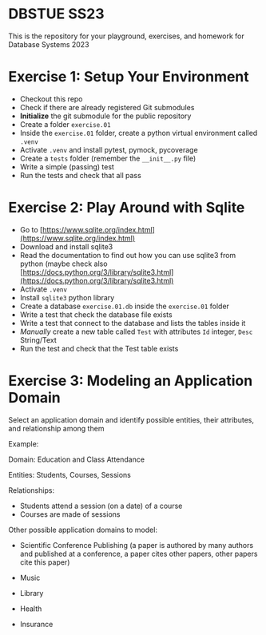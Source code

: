 # DBSTUE SS23

This is the repository for your playground, exercises, and homework for Database Systems 2023

# Exercise 1: Setup Your Environment

- Checkout this repo
- Check if there are already registered Git submodules
- **Initialize** the git submodule for the public repository
- Create a folder `exercise.01`
- Inside the `exercise.01` folder, create a python virtual environment called `.venv`
- Activate `.venv` and install pytest, pymock, pycoverage
- Create a `tests` folder (remember the `__init__.py` file)
- Write a simple (passing) test
- Run the tests and check that all pass

# Exercise 2: Play Around with Sqlite

- Go to [https://www.sqlite.org/index.html](https://www.sqlite.org/index.html)
- Download and install sqlite3
- Read the documentation to find out how you can use sqlite3 from python (maybe check also [https://docs.python.org/3/library/sqlite3.html](https://docs.python.org/3/library/sqlite3.html)
- Activate `.venv`
- Install `sqlite3` python library
- Create a database `exercise.01.db` inside the `exercise.01` folder
- Write a test that check the database file exists
- Write a test that connect to the database and lists the tables inside it
- *Manually* create a new table called `Test` with attributes `Id` integer, `Desc` String/Text
- Run the test and check that the Test table exists

# Exercise 3: Modeling an Application Domain

Select an application domain and identify possible entities, their attributes, and relationship among them

Example: 

Domain: Education and Class Attendance

Entities: Students, Courses, Sessions

Relationships:
    
- Students attend a session (on a date) of a course
- Courses are made of sessions
    

Other possible application domains to model:

- Scientific Conference Publishing (a paper is authored by many authors and published at a conference, a paper cites other papers, other papers cite this paper)

- Music
- Library
- Health
- Insurance
